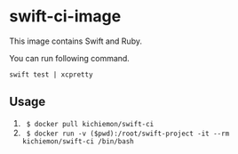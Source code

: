 # swift-ci-image

This image contains Swift and Ruby.

You can run following command.

`swift test | xcpretty`

## Usage

1. ` $ docker pull kichiemon/swift-ci`
1. ` $ docker run -v ($pwd):/root/swift-project -it --rm kichiemon/swift-ci /bin/bash`
